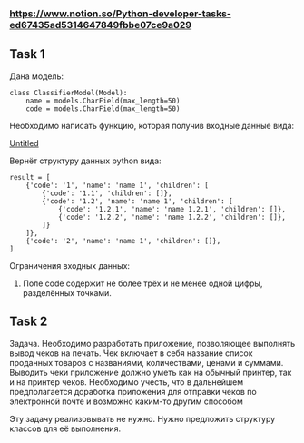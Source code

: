 ### https://www.notion.so/Python-developer-tasks-ed67435ad5314647849fbbe07ce9a029
## Task 1

Дана модель:

```
class ClassifierModel(Model):
    name = models.CharField(max_length=50)
    code = models.CharField(max_length=50)

```

Необходимо написать функцию, которая получив входные данные вида:

[Untitled](https://www.notion.so/7a608a520a414b1682fa55f4d490a406)

Вернёт структуру данных python вида:

```
result = [
    {'code': '1', 'name': 'name 1', 'children': [
        {'code': '1.1', 'children': []},
        {'code': '1.2', 'name': 'name 1', 'children': [
            {'code': '1.2.1', 'name': 'name 1.2.1', 'children': []},
            {'code': '1.2.2', 'name': 'name 1.2.2', 'children': []},
        ]}
    ]},
    {'code': '2', 'name': 'name 1', 'children': []},
]

```

Ограничения входных данных:

1. Поле code содержит не более трёх и не менее одной цифры, разделённых точками.

## Task 2

Задача. Необходимо разработать приложение, позволяющее выполнять вывод чеков на печать. Чек включает в себя название список проданных товаров с названиями, количествами, ценами и суммами.
Выводить чеки приложение должно уметь как на обычный принтер, так и на принтер чеков.
Необходимо учесть, что в дальнейшем предполагается доработка приложения для отправки чеков по электронной почте и возможно каким-то другим способом

Эту задачу реализовывать не нужно. Нужно предложить структуру классов для её выполнения.
